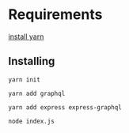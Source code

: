 # Requirements
[install yarn](https://yarnpkg.com/lang/en/docs/install/)

## Installing
`yarn init`

`yarn add graphql`

`yarn add express express-graphql`

`node index.js`